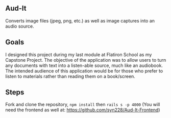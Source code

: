 ## Aud-It

Converts image files (jpeg, png, etc.) as well as image captures into an audio source.

## Goals

I designed this project during my last module at Flatiron School as my Capstone Project. 
The objective of the application was to allow users to turn any documents with text into a listen-able source, much like an audiobook. 
The intended audience of this application would be for those who prefer to listen to materials rather than reading them on a book/screen.

## Steps

Fork and clone the repository, `npm install` then `rails s -p 4000`
(You will need the frontend as well at: https://github.com/syn228/Aud-It-Frontend)
